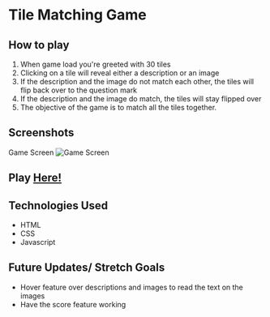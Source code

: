# Tile Matching Game

## How to play
1. When game load you're greeted with 30 tiles 
2. Clicking on a tile will reveal either a description or an image 
4. If the description and the image do not match each other, the tiles will flip back over to the question mark
5. If the description and the image do match, the tiles will stay flipped over
6. The objective of the game is to match all the tiles together.

## Screenshots
Game Screen ![Game Screen](https://imgur.com/a/sOECugy)

## Play [Here!](https://aaronl647.github.io/Unit-1-Game/)

## Technologies Used
* HTML
* CSS
* Javascript

## Future Updates/ Stretch Goals 
* Hover feature over descriptions and images to read the text on the images
* Have the score feature working
